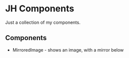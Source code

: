 # JH Components

Just a collection of my components.

## Components

- MirroredImage - shows an image, with a mirror below
